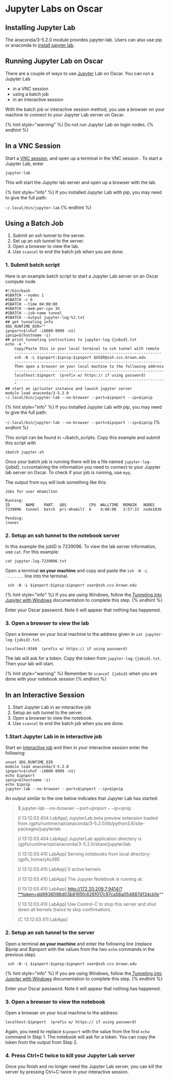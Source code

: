 # Jupyter Labs on Oscar

## Installing Jupyter Lab

The anaconda/3-5.2.0 module provides jupyter-lab. Users can also use pip or anaconda to [install jupyter lab](https://jupyter.readthedocs.io/en/latest/install.html). 

## Running Jupyter Lab on Oscar

There are a couple of ways to use [Jupyter](https://jupyter.org/) Lab on Oscar.   You can run a Jupyter Lab

* in a VNC session 
* using a batch job
* in an interactive session

 With the batch job or interactive session method, you use a browser on your machine to connect to your Jupyter Lab server on Oscar. 

{% hint style="warning" %}
Do not run Jupyter Lab on login nodes.
{% endhint %}

## In a VNC Session

Start a [VNC session](../connecting-to-oscar/vnc.md), and open up a terminal in the VNC session . To start a Jupyter Lab, enter

```text
jupyter-lab
```

This will start the Jupyter lab server and open up a browser with the lab.

{% hint style="info" %}
If you installed Jupyter Lab with pip, you may need to give the full path:

`~/.local/bin/jupyter-lab`
{% endhint %}

## Using a Batch Job

1. Submit an ssh tunnel to the server.
2. Set up an ssh tunnel to the server.
3. Open a browser to view the lab.
4. Use `scancel` to end the batch job when you are done.

### 1. Submit batch script

Here is an example batch script to start a Jupyter Lab server on an Oscar compute node

```text
#!/bin/bash
#SBATCH --nodes 1
#SBATCH -c 6
#SBATCH --time 04:00:00
#SBATCH --mem-per-cpu 3G
#SBATCH --job-name tunnel
#SBATCH --output jupyter-log-%J.txt
## get tunneling info
XDG_RUNTIME_DIR=""
ipnport=$(shuf -i8000-9999 -n1)
ipnip=$(hostname -i)
## print tunneling instructions to jupyter-log-{jobid}.txt
echo -e "
    Copy/Paste this in your local terminal to ssh tunnel with remote
    -----------------------------------------------------------------
    ssh -N -L $ipnport:$ipnip:$ipnport $USER@ssh.ccv.brown.edu
    -----------------------------------------------------------------
    Then open a browser on your local machine to the following address
    ------------------------------------------------------------------
    localhost:$ipnport  (prefix w/ https:// if using password)
    ------------------------------------------------------------------
    "
## start an ipcluster instance and launch jupyter server
module load anaconda/3-5.2.0
~/.local/bin/jupyter-lab --no-browser --port=$ipnport --ip=$ipnip
```

{% hint style="info" %}
If you installed Jupyter Lab with pip, you may need to give the full path:

`~/.local/bin/jupyter-lab --no-browser --port=$ipnport --ip=$ipnip`
{% endhint %}

This script can be found in ~/batch\_scripts.  Copy this example and submit this script with 

`sbatch jupyter.sh`

Once your batch job is running  there will be a file named `jupyter-log-`{jobid}`.txt`containing the information you need to connect to your Jupyter lab server on Oscar.   To check if your job is running, use `myq`.

The output from `myq` will look something like this:

```text
Jobs for user mhamilton

Running:
ID       NAME    PART.  QOS          CPU  WALLTIME  REMAIN   NODES
7239096  tunnel  batch  pri-mhamilt  6    4:00:00   3:57:33  node1036

Pending:
(none)
```

### 2. Setup an ssh tunnel to the notebook server

In this example the jobID is 7239096. To view the lab server information, use `cat`. For this example:

`cat jupyter-log-7239096.txt`

Open a terminal **on your machine** and copy and paste the `ssh -N -L ........` line into the terminal.

```text
 ssh -N -L $ipnport:$ipnip:$ipnport user@ssh.ccv.brown.edu
```

{% hint style="info" %}
If you are using Windows, follow the[ Tunneling into Jupyter with Windows](https://docs.ccv.brown.edu/oscar/jupyter-notebooks/tunneling-into-jupyter-with-windows) documentation to complete this step.
{% endhint %}

Enter your Oscar password.  Note it will appear that nothing has happened.

### 3. Open a browser to view the lab

Open a browser on your local machine to the address given in `cat jupyter-log-{jobid}.txt`.

```text
localhost:9349  (prefix w/ https:// if using password)
```

The lab will ask for a token.  Copy the token from `jupyter-log-{jobid}.txt`. Then your lab will start.

{% hint style="warning" %}
Remember to `scancel {jobid}` when you are done with your notebook session
{% endhint %}

## In an Interactive Session

1. Start Jupyter Lab in an interactive job
2. Setup an ssh tunnel to the server.
3. Open a browser to view the notebook.
4. Use `scancel` to end the batch job when you are done.

### 1.Start Jupyter Lab in in interactive job

Start an [Interactive job](../submitting-jobs/interact.md) and then in your interactive session  enter the following:

```text
unset XDG_RUNTIME_DIR
module load anaconda/3-5.2.0
ipnport=$(shuf -i8000-9999 -n1)
echo $ipnport
ipnip=$(hostname -i)
echo $ipnip
jupyter-lab --no-browser --port=$ipnport --ip=$ipnip
```

An output similar to the one below indicates that Jupyter Lab has started:

> $ jupyter-lab --no-browser --port=$ipnport --ip=$ipnip
>
> \[I 13:12:03.404 LabApp\] JupyterLab beta preview extension loaded from /gpfs/runtime/opt/anaconda/3-5.2.0/lib/python3.6/site-packages/jupyterlab
>
> \[I 13:12:03.404 LabApp\] JupyterLab application directory is /gpfs/runtime/opt/anaconda/3-5.2.0/share/jupyter/lab
>
> \[I 13:12:03.410 LabApp\] Serving notebooks from local directory: /gpfs\_home/yliu385
>
> \[I 13:12:03.410 LabApp\] 0 active kernels
>
> \[I 13:12:03.410 LabApp\] The Jupyter Notebook is running at:
>
> \[I 13:12:03.410 LabApp\] http://172.20.209.7:9414/?**token=dd9936098d03b8195fc626f017c97ca56a054887d134cb1e**
>
> \[I 13:12:03.410 LabApp\] Use Control-C to stop this server and shut down all kernels \(twice to skip confirmation\).
>
> \[C 13:12:03.411 LabApp\]

### 2. Setup an ssh tunnel to the server

Open a terminal **on your machine** and enter the following line \(replace $ipnip and $ipnport with the values from the two `echo` commands in the previous step\).

```text
 ssh -N -L $ipnport:$ipnip:$ipnport user@ssh.ccv.brown.edu
```

{% hint style="info" %}
If you are using Windows, follow the[ Tunneling into Jupyter with Windows](https://docs.ccv.brown.edu/oscar/jupyter-notebooks/tunneling-into-jupyter-with-windows) documentation to complete this step.
{% endhint %}

Enter your Oscar password.  Note it will appear that nothing has happened.

### 3. Open a browser to view the notebook

Open a browser on your local machine to the address:

```text
localhost:$ipnport  (prefix w/ https:// if using password)
```

Again, you need to replace `$ipnport` with the value from the first `echo` command in Step 1. The notebook will ask for a token.  You can copy the token from the output from Step 2.

### 4. Press Ctrl+C twice to kill your Jupyter Lab server

Once you finish and no longer need the Jupyter Lab server, you can kill the server by pressing Ctrl+C twice in your interactive session.

